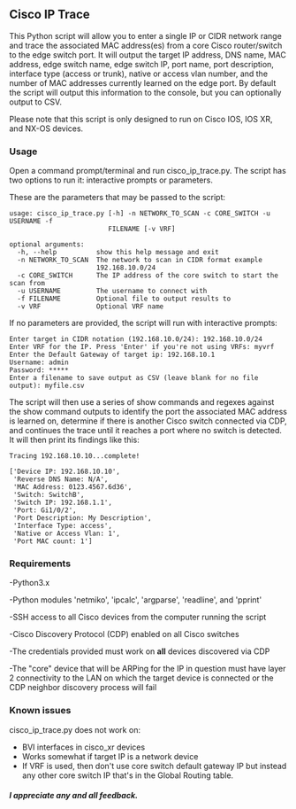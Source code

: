 ## Cisco IP Trace

This Python script will allow you to enter a single IP or CIDR network range and trace the associated MAC address(es) from a core Cisco router/switch to the edge switch port. It will output the target IP address, DNS name, MAC address, edge switch name, edge switch IP, port name, port description, interface type (access or trunk), native or access vlan number, and the number of MAC addresses currently learned on the edge port. By default the script will output this information to the console, but you can optionally output to CSV.

Please note that this script is only designed to run on Cisco IOS, IOS XR, and NX-OS devices.

### Usage

Open a command prompt/terminal and run cisco_ip_trace.py. The script has two options to run it: interactive prompts or parameters. 

These are the parameters that may be passed to the script:
```
usage: cisco_ip_trace.py [-h] -n NETWORK_TO_SCAN -c CORE_SWITCH -u USERNAME -f
                         FILENAME [-v VRF]

optional arguments:
  -h, --help          show this help message and exit
  -n NETWORK_TO_SCAN  The network to scan in CIDR format example
                      192.168.10.0/24
  -c CORE_SWITCH      The IP address of the core switch to start the scan from
  -u USERNAME         The username to connect with
  -f FILENAME         Optional file to output results to
  -v VRF              Optional VRF name
```
If no parameters are provided, the script will run with interactive prompts:

```
Enter target in CIDR notation (192.168.10.0/24): 192.168.10.0/24
Enter VRF for the IP. Press 'Enter' if you're not using VRFs: myvrf
Enter the Default Gateway of target ip: 192.168.10.1
Username: admin
Password: *****
Enter a filename to save output as CSV (leave blank for no file output): myfile.csv
```

The script will then use a series of show commands and regexes against the show command outputs to identify the port the associated MAC address is learned on, determine if there is another Cisco switch connected via CDP, and continues the trace until it reaches a port where no switch is detected. It will then print its findings like this:

```
Tracing 192.168.10.10...complete!

['Device IP: 192.168.10.10',
 'Reverse DNS Name: N/A',
 'MAC Address: 0123.4567.6d36',
 'Switch: SwitchB',
 'Switch IP: 192.168.1.1',
 'Port: Gi1/0/2',
 'Port Description: My Description',
 'Interface Type: access',
 'Native or Access Vlan: 1',
 'Port MAC count: 1']
```

### Requirements

-Python3.x

-Python modules 'netmiko', 'ipcalc', 'argparse', 'readline', and 'pprint'

-SSH access to all Cisco devices from the computer running the script

-Cisco Discovery Protocol (CDP) enabled on all Cisco switches

-The credentials provided must work on **all** devices discovered via CDP

-The "core" device that will be ARPing for the IP in question must have layer 2 connectivity to the LAN on which the target device is connected or the CDP neighbor discovery process will fail

### Known issues

cisco_ip_trace.py does not work on:

- BVI interfaces in cisco_xr devices
- Works somewhat if target IP is a network device
- If VRF is used, then don't use core switch default gateway IP but instead any other core switch IP that's in the Global Routing table.

##### I appreciate any and all feedback.
